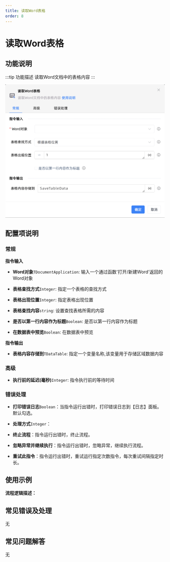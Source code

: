 ```yaml
---
title: 读取Word表格
order: 8
---
```


# 读取Word表格

## 功能说明

:::tip 功能描述
读取Word文档中的表格内容
:::

![读取Word表格](../../../assets/读取Word表格_command.png)

## 配置项说明

### 常规

**指令输入**

- **Word对象**`TDocumentApplication`: 输入一个通过函数'打开/新建Word'返回的Word对象

- **表格查找方式**`Integer`: 指定一个表格的查找方式

- **表格出现位置**`Integer`: 指定表格出现位置

- **表格查找内容**`string`: 设置查找表格所需的内容

- **是否以第一行内容作为标题**`Boolean`: 是否以第一行内容作为标题

- **在数据表中预览**`Boolean`: 在数据表中预览


**指令输出**

- **表格内容存储到**`TDataTable`: 指定一个变量名称,该变量用于存储区域数据内容

### 高级

- **执行前的延迟(毫秒)**`Integer`: 指令执行前的等待时间

### 错误处理

- **打印错误日志**`Boolean`：当指令运行出错时，打印错误日志到【日志】面板。默认勾选。

- **处理方式**`Integer`：

 - **终止流程**：指令运行出错时，终止流程。

 - **忽略异常并继续执行**：指令运行出错时，忽略异常，继续执行流程。

 - **重试此指令**：指令运行出错时，重试运行指定次数指令，每次重试间隔指定时长。

## 使用示例

**流程逻辑描述：** 

## 常见错误及处理

无

## 常见问题解答

无

